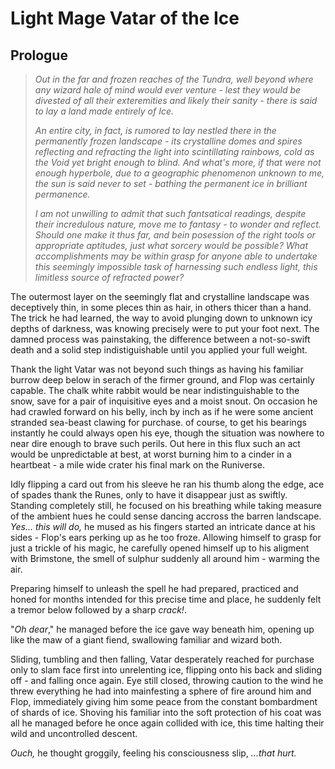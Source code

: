 # Light Mage Vatar of the Ice

## Prologue

> _Out in the far and frozen reaches of the Tundra, well beyond where any wizard hale of mind would ever venture - lest they would be divested of all their exteremities and likely their sanity - there is said to lay a land made entirely of Ice._
>  
>_An entire city, in fact, is rumored to lay nestled there in the permanently frozen landscape - its crystalline domes and spires reflecting and refracting the light into scintillating rainbows, cold as the Void yet bright enough to blind. And what's more, if that were not enough hyperbole, due to a geographic phenomenon unknown to me, the sun is said never to set - bathing the permanent ice in brilliant permanence._
>  
> _I am not unwilling to admit that such fantsatical readings, despite their incredulous nature, move me to fantasy - to wonder and reflect. Should one make it thus far, and bein posession of the right tools or appropriate aptitudes, just what sorcery would be possible? What accomplishments may be within grasp for anyone able to undertake this seemingly impossible task of harnessing such endless light, this limitless source of refracted power?_
>  
>  


The outermost layer on the seemingly flat and crystalline landscape was deceptively thin, in some pleces thin as hair, in others thicer than a hand. The trick he had learned, the way to avoid plunging down to unknown icy depths of darkness, was knowing precisely were to put your foot next. The damned process was painstaking, the difference between a not-so-swift death and a solid step indistiguishable until you applied your full weight.

Thank the light Vatar was not beyond such things as having his familiar burrow deep below in serach of the firmer ground, and Flop was certainly capable. The chalk white rabbit would be near indistinguishable to the snow, save for a pair of inquisitive eyes and a moist snout. On occasion he had crawled forward on his belly, inch by inch  as if he were some ancient stranded sea-beast clawing for purchase. of course, to get his bearings instantly he could always open his eye, though the situation was nowhere to near dire enough to brave such perils. Out here in this flux such an act would be unpredictable at best, at worst burning him to a cinder in a heartbeat - a mile wide crater his final mark on the Runiverse.

Idly flipping a card out from his sleeve he ran his thumb along the edge, ace of spades thank the Runes, only to have it disappear just as swiftly. Standing completely still, he focused on his breathing while taking measure of the ambient hues he could sense dancing accross the barren landscape. _Yes... this will do,_ he mused as his fingers started an intricate dance at his sides - Flop's ears perking up as he too froze. Allowing himself to grasp for just a trickle of his magic, he carefully opened himself up to his aligment with Brimstone, the smell of sulphur suddenly all around him - warming the air.

Preparing himself to unleash the spell he had prepared, practiced and honed for months intended for this precise time and place, he suddenly felt a tremor below followed by a sharp _crack!_.

"_Oh dear_," he managed before the ice gave way beneath him, opening up like the maw of a giant fiend, swallowing familiar and wizard both. 

Sliding, tumbling and then falling, Vatar desperately reached for purchase only to slam face first into unrelenting ice, flipping onto his back and sliding off - and falling once again. Eye still closed, throwing caution to the wind he threw everything he had into mainfesting a sphere of fire around him and Flop, immediately giving him some peace from the constant bombardment of shards of ice. Shoving his familiar into the soft protection of his coat was all he managed before he once again collided with ice, this time halting their wild and uncontrolled descent. 

_Ouch,_ he thought groggily, feeling his consciousness slip, _...that hurt._